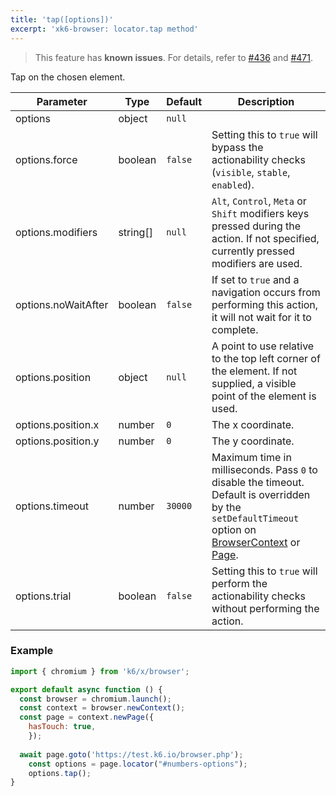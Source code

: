 ```yaml
---
title: 'tap([options])'
excerpt: 'xk6-browser: locator.tap method'
---
```


<Blockquote mod="attention">

This feature has **known issues**. For details, refer to
[#436](https://github.com/grafana/xk6-browser/issues/436) and [#471](https://github.com/grafana/xk6-browser/issues/471).

</Blockquote>

Tap on the chosen element.

<TableWithNestedRows>

| Parameter           | Type     | Default | Description                                                                                                                                                                                                                           |
|---------------------|----------|---------|---------------------------------------------------------------------------------------------------------------------------------------------------------------------------------------------------------------------------------------|
| options             | object   | `null`  |                                                                                                                                                                                                                      |
| options.force       | boolean  | `false` | Setting this to `true` will bypass the actionability checks (`visible`, `stable`, `enabled`).                                                                                                                                         |
| options.modifiers   | string[] | `null`  | `Alt`, `Control`, `Meta` or `Shift` modifiers keys pressed during the action. If not specified, currently pressed modifiers are used.                                                                                                 |
| options.noWaitAfter | boolean  | `false` | If set to `true` and a navigation occurs from performing this action, it will not wait for it to complete.                                                                                                                            |
| options.position    | object   | `null`  | A point to use relative to the top left corner of the element. If not supplied, a visible point of the element is used.                                                                                                               |
| options.position.x  | number   | `0`     | The x coordinate.                                                                                                                                                                                                                     |
| options.position.y  | number   | `0`     | The y coordinate.                                                                                                                                                                                                                     |
| options.timeout     | number   | `30000` | Maximum time in milliseconds. Pass `0` to disable the timeout. Default is overridden by the `setDefaultTimeout` option on [BrowserContext](/javascript-api/xk6-browser/api/browsercontext/) or [Page](/javascript-api/xk6-browser/api/page/). |
| options.trial       | boolean  | `false` | Setting this to `true` will perform the actionability checks without performing the action.                                                                                                                                           |

</TableWithNestedRows>

### Example

<CodeGroup labels={[]}>

```javascript
import { chromium } from 'k6/x/browser';

export default async function () {
  const browser = chromium.launch();
  const context = browser.newContext();
  const page = context.newPage({
    hasTouch: true,
	});
  
  await page.goto('https://test.k6.io/browser.php');
	const options = page.locator("#numbers-options");
	options.tap();  
}
```

</CodeGroup>
